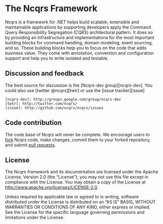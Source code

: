 The Ncqrs Framework
===================

Ncqrs is a framework for .NET helps build scalable, extensible and maintainable
applications by supporting developers apply the Command Query Responsibility
Segregation (CQRS) architectural pattern. It does so by providing an
infrastructure and implementations for the most important building blocks for
command handling, domain modeling, event sourcing, and so. These building blocks
help you to focus on the code that adds business value. They come with
annotation, convention and configuration support and help you to write isolated
and testable.

Discussion and feedback
-----------------------

The best source for discussion is the [Ncqrs-dev group][ncqrs-dev]. You could
also use [twitter @ncqrs][twtr] or use the [issue tracker][issue]

	[ncqrs-dev]: http://groups.google.com/group/ncqrs-dev
	[twtr]: http://twitter.com/ncqrs/
	[issue]: http://github.com/ncqrs/ncqrs/issues

Code contribution
-----------------

The code base of Ncqrs will never be complete. We encourage users to 
[fork](http://help.github.com/forking/) Ncqrs code, make changes, commit them 
to your forked repository, and submit 
[pull requests](http://github.com/guides/pull-requests).

License
-------

The Ncqrs framework and its documentation are licensed under the Apache License,
Version 2.0 (the “License”); you may not use this file except in compliance with
the License. You may obtain a copy of the License at 
<http://www.apache.org/licenses/LICENSE-2.0>.

Unless required by applicable law or agreed to in writing, software distributed under the License is distributed on an “AS IS” BASIS, WITHOUT WARRANTIES OR CONDITIONS OF ANY KIND, either express or implied. See the License for the specific language governing permissions and limitations under the License.